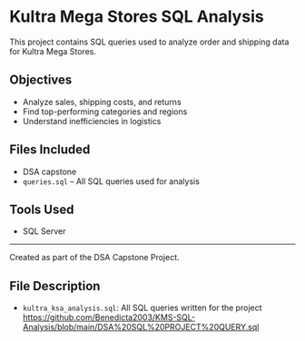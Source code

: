 
# Kultra Mega Stores SQL Analysis
This project contains SQL queries used to analyze order and shipping data for Kultra Mega Stores.

## Objectives
- Analyze sales, shipping costs, and returns
- Find top-performing categories and regions
- Understand inefficiencies in logistics

## Files Included
- DSA capstone 
- `queries.sql` – All SQL queries used for analysis

## Tools Used
- SQL Server
  

---

Created as part of the DSA Capstone Project.

## File Description
- `kultra_ksa_analysis.sql`: All SQL queries written for the project  https://github.com/Benedicta2003/KMS-SQL-Analysis/blob/main/DSA%20SQL%20PROJECT%20QUERY.sql
